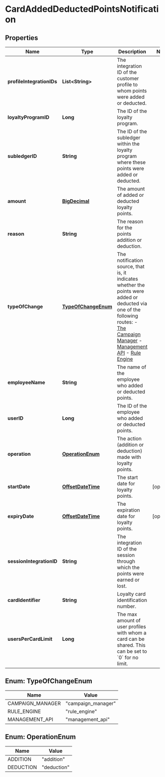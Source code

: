 

# CardAddedDeductedPointsNotification

## Properties

Name | Type | Description | Notes
------------ | ------------- | ------------- | -------------
**profileIntegrationIDs** | **List&lt;String&gt;** | The integration ID of the customer profile to whom points were added or deducted. | 
**loyaltyProgramID** | **Long** | The ID of the loyalty program. | 
**subledgerID** | **String** | The ID of the subledger within the loyalty program where these points were added or deducted. | 
**amount** | [**BigDecimal**](BigDecimal.md) | The amount of added or deducted loyalty points. | 
**reason** | **String** | The reason for the points addition or deduction. | 
**typeOfChange** | [**TypeOfChangeEnum**](#TypeOfChangeEnum) | The notification source, that is, it indicates whether the points were added or deducted via one of the following routes:  - [The Campaign Manager](/docs/product/getting-started)  - [Management API](/management-api#tag/Loyalty)  - [Rule Engine](/docs/product/applications/evaluation-order-for-rules-and-filters)  | 
**employeeName** | **String** | The name of the employee who added or deducted points. | 
**userID** | **Long** | The ID of the employee who added or deducted points. | 
**operation** | [**OperationEnum**](#OperationEnum) | The action (addition or deduction) made with loyalty points. | 
**startDate** | [**OffsetDateTime**](OffsetDateTime.md) | The start date for loyalty points. |  [optional]
**expiryDate** | [**OffsetDateTime**](OffsetDateTime.md) | The expiration date for loyalty points. |  [optional]
**sessionIntegrationID** | **String** | The integration ID of the session through which the points were earned or lost. | 
**cardIdentifier** | **String** | Loyalty card identification number. | 
**usersPerCardLimit** | **Long** | The max amount of user profiles with whom a card can be shared. This can be set to &#x60;0&#x60; for no limit. | 



## Enum: TypeOfChangeEnum

Name | Value
---- | -----
CAMPAIGN_MANAGER | &quot;campaign_manager&quot;
RULE_ENGINE | &quot;rule_engine&quot;
MANAGEMENT_API | &quot;management_api&quot;



## Enum: OperationEnum

Name | Value
---- | -----
ADDITION | &quot;addition&quot;
DEDUCTION | &quot;deduction&quot;



